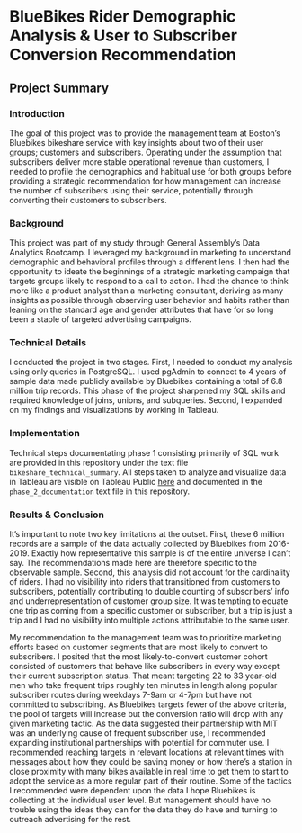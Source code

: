 # BlueBikes Rider Demographic Analysis & User to Subscriber Conversion Recommendation

## Project Summary

### Introduction
The goal of this project was to provide the management team at Boston’s Bluebikes bikeshare service with key insights about two of their user groups; customers and subscribers. Operating under the assumption that subscribers deliver more stable operational revenue than customers, I needed to profile the demographics and habitual use for both groups before providing a strategic recommendation for how management can increase the number of subscribers using their service, potentially through converting their customers to subscribers.

### Background
This project was part of my study through General Assembly’s Data Analytics Bootcamp. I leveraged my background in marketing to understand demographic and behavioral profiles through a different lens. I then had the opportunity to ideate the beginnings of a strategic marketing campaign that targets groups likely to respond to a call to action. I had the chance to think more like a product analyst than a marketing consultant, deriving as many insights as possible through observing user behavior and habits rather than leaning on the standard age and gender attributes that have for so long been a staple of targeted advertising campaigns.

### Technical Details
I conducted the project in two stages. First, I needed to conduct my analysis using only queries in PostgreSQL. I used pgAdmin to connect to 4 years of sample data made publicly available by Bluebikes containing a total of 6.8 million trip records. This phase of the project sharpened my SQL skills and required knowledge of joins, unions, and subqueries. Second, I expanded on my findings and visualizations by working in Tableau.

### Implementation
Technical steps documentating phase 1 consisting primarily of SQL work are provided in this repository under the text file `bikeshare_technical_summary`. All steps taken to analyze and visualize data in Tableau are visible on Tableau Public [here](https://public.tableau.com/app/profile/zuber5353/viz/BluebikesUserConversionAnalysis2/Story1?publish=yes) and documented in the `phase_2_documentation` text file in this repository.

### Results & Conclusion
It’s important to note two key limitations at the outset. First, these 6 million records are a sample of the data actually collected by Bluebikes from 2016-2019. Exactly how representative this sample is of the entire universe I can’t say. The recommendations made here are therefore specific to the observable sample. Second, this analysis did not account for the cardinality of riders. I had no visibility into riders that transitioned from customers to subscribers, potentially contributing to double counting of subscribers’ info and underrepresentation of customer group size. It was tempting to equate one trip as coming from a specific customer or subscriber, but a trip is just a trip and I had no visibility into multiple actions attributable to the same user.

My recommendation to the management team was to prioritize marketing efforts based on customer segments that are most likely to convert to subscribers. I posited that the most likely-to-convert customer cohort consisted of customers that behave like subscribers in every way except their current subscription status. That meant targeting 22 to 33 year-old men who take frequent trips roughly ten minutes in length along popular subscriber routes during weekdays 7-9am or 4-7pm but have not committed to subscribing. As Bluebikes targets fewer of the above criteria, the pool of targets will increase but the conversion ratio will drop with any given marketing tactic. As the data suggested their partnership with MIT was an underlying cause of frequent subscriber use, I recommended expanding institutional partnerships with potential for commuter use. I recommended reaching targets in relevant locations at relevant times with messages about how they could be saving money or how there’s a station in close proximity with many bikes available in real time to get them to start to adopt the service as a more regular part of their routine. Some of the tactics I recommended were dependent upon the data I hope Bluebikes is collecting at the individual user level. But management should have no trouble using the ideas they can for the data they do have and turning to outreach advertising for the rest.
